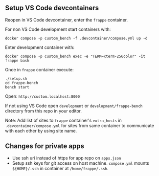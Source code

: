 ## Setup VS Code devcontainers

Reopen in VS Code devcontainer, enter the `frappe` container.

For non VS Code development start containers with:

```shell
docker compose -p custom_bench -f .devcontainer/compose.yml up -d
```

Enter development container with:

```shell
docker compose -p custom_bench exec -e "TERM=xterm-256color" -it frappe bash
```

Once in `frappe` container execute:

```shell
./setup.sh
cd frappe-bench
bench start
```

Open: `http://custom.localhost:8000`

If not using VS Code open `development` or `development/frappe-bench` directory from this repo in your editor.

Note: Add list of sites to `frappe` container's `extra_hosts` in `.devcontainer/compose.yml` for sites from same container to communicate with each other by using site name.

## Changes for private apps

- Use ssh uri instead of https for app repo on `apps.json`
- Setup ssh keys for git access on host machine. `compose.yml` mounts `${HOME}/.ssh` in container at `/home/frappe/.ssh`.

